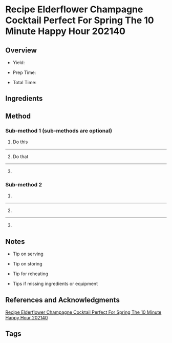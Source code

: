 # Recipe Elderflower Champagne Cocktail Perfect For Spring The 10 Minute Happy Hour 202140

## Overview

- Yield:

- Prep Time:

- Total Time:

## Ingredients



## Method

### Sub-method 1 (sub-methods are optional)

1. Do this
---
2. Do that
---
3.

### Sub-method 2

1.
---
2.
---
3.

## Notes

- Tip on serving

- Tip on storing

- Tip for reheating

- Tips if missing ingredients or equipment

## References and Acknowledgments

[Recipe Elderflower Champagne Cocktail Perfect For Spring The 10 Minute Happy Hour 202140](https://www.thekitchn.com/recipe-elderflower-champagne-cocktail-perfect-for-spring-the-10-minute-happy-hour-202140)

## Tags


